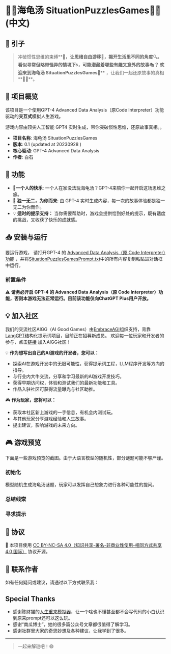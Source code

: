# 🐢🌻海龟汤 SituationPuzzlesGames🐢🌻(中文)


## 🌟 引子

> 冲破惯性思维的束缚**🔗**，让思绪自由游移🎈，揭开生活里不同的角度**🔍**。
> 看似寻常但略带怪异的情境下**🌀**，可能潜藏着哪些有趣又意外的故事**🎭**？
> 欢迎来到海龟汤 SituationPuzzlesGames**🐢** ，让我们一起还原故事的真相**🕵️‍♀️**。
> 

## 🌈 项目概览

该项目是一个使用GPT-4 Advanced Data Analysis（原Code Interpreter）功能驱动的**交互式**模拟人生游戏。

游戏内容由顶尖人工智能 GPT4 实时生成，带你突破惯性思维，还原故事真相。。

- **项目名称**: 海龟汤 SituationPuzzlesGames
- **版本**: 0.1 (updated at 20230928 )
- **核心驱动**: GPT-4 Advanced Data Analysis
- **作者**: 白石

## 🚀 功能

- 🎤**一个人的快乐**: 一个人在家没法玩海龟汤？GPT-4来陪你一起开启这场思维之旅。
- 🦄 **独一无二，为你而来**: 由 GPT-4 实时生成内容，每一次的故事体验都是独一无二为你而作。
- 💡 **适时的提示支持：** 当你需要帮助时，游戏会提供恰到好处的提示，既有适度的挑战，又收获了快乐的成就感。

## 📥 安装与运行

要运行游戏， 请打开GPT-4 的 [Advanced Data Analysis（原 Code Interpreter）功能](https://chat.openai.com/?model=gpt-4-code-interpreter)
，并将[SituationPuzzlesGamesPrompt.txt](https://github.com/White-stone36/Situation_puzzles_games/blob/main/SituationPuzzlesGamesPrompt.txt)中的所有内容复制粘贴进对话框中运行。


### 前置条件

⚠️ **请务必开启 GPT-4 的 Advanced Data Analysis（原 Code Interpreter）功能，否则本游戏无法正常运行。目前该功能仅向ChatGPT Plus用户开放。**

## 💡 加入社区

我们的交流社区AIGG（AI Good Games）由[EmbraceAGI](https://github.com/EmbraceAGI)组织支持，背靠[LangGPT](https://github.com/yzfly/LangGPT)结构化提示词项目，目前正在招募新成员。
欢迎每一位玩家和开发者的参与，点击[链接](https://ubdnzdt3m9.feishu.cn/wiki/PqXxw0Sa7iRCUUksuaDcEWDin5g?from=from_copylink)
加入AIGG社区！

💡 **作为想写出自己的AI游戏的开发者，您可以：**

- 探索AI在游戏开发中的无限可能性，获得提示词工程，LLM程序开发等方向的指导。
- 与行业内大牛交流，分享和学习最新的AI游戏开发技巧。
- 获得早期访问权，体验和测试我们的最新功能和工具。
- 作品入驻社区可获得流量曝光与社区助推。

🎮 **作为玩家，您将可以：**

- 获取本社区新上游戏的一手信息，有机会内测试玩。
- 与其他玩家分享游戏经验和人生故事。
- 提出建议，影响游戏的未来方向。

## 🎮 游戏预览

下面是一些游戏预览的截图。由于大语言模型的随机性，部分谜题可能不够严谨。

### 初始化

模型随机生成海龟汤谜题，玩家可以发挥自己想象力进行各种可能性的提问。


### 总结线索


### 寻求提示



## 📜 协议

🔗 本项目使用 [CC BY-NC-SA 4.0（知识共享-署名-非商业性使用-相同方式共享 4.0 国际）](https://creativecommons.org/licenses/by-nc-sa/4.0/deed.zh) 协议开源。

## 💌 联系作者

如有任何疑问或建议，请通过以下方式联系我：

## Special Thanks

- 感谢陈财猫的[人生重来模拟器](https://github.com/EmbraceAGI/LifeReloaded)，让一个啥也不懂甚至都不会写代码的小白认识到原来prompt还可以这么玩。
- 感谢“南瓜博士”，她的很多篇公众号文章都很值得了解学习。
- 感谢社群里大家的奇思妙想及各种建议，让我学到了很多。

---

> 一起来解谜吧！😄
>
